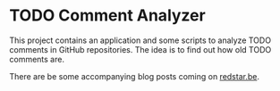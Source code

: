 # TODO Comment Analyzer

This project contains an application and some scripts to analyze TODO comments
in GitHub repositories. The idea is to find out how old TODO comments are.

There are be some accompanying blog posts coming on [redstar.be](https://redstar.be).
